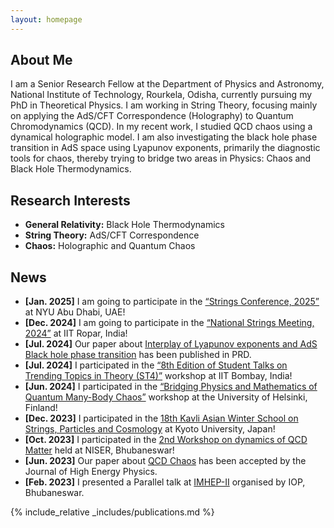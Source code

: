 ```yaml
---
layout: homepage
---
```


## About Me

I am a Senior Research Fellow at the Department of Physics and Astronomy, National Institute of Technology, Rourkela, Odisha, currently pursuing my PhD in Theoretical Physics. I am working in String Theory, focusing mainly on applying the AdS/CFT Correspondence (Holography) to Quantum Chromodynamics (QCD). In my recent work, I studied QCD chaos using a dynamical holographic model. I am also investigating the black hole phase transition in AdS space using Lyapunov exponents, primarily the diagnostic tools for chaos, thereby trying to bridge two areas in Physics: Chaos and Black Hole Thermodynamics.

## Research Interests

- **General Relativity:** Black Hole Thermodynamics
- **String Theory:** AdS/CFT Correspondence
- **Chaos:** Holographic and Quantum Chaos

## News

- **[Jan. 2025]** I am going to participate in the [“Strings Conference, 2025”](https://nyuad.nyu.edu/en/academics/divisions/science/strings-conference-2025-abu-dhabi.html) at NYU Abu Dhabi, UAE!
- **[Dec. 2024]** I am going to participate in the [“National Strings Meeting, 2024”](https://iitrpr.ac.in/nsm/) at IIT Ropar, India!
- **[Jul. 2024]** Our paper about [Interplay of Lyapunov exponents and AdS Black hole phase transition](https://doi.org/10.1103/PhysRevD.110.024068) has been published in PRD.
- **[Jul. 2024]** I participated in the [“8th Edition of Student Talks on Trending Topics in Theory (ST4)”](https://st4physics.wixsite.com/home) workshop at IIT Bombay, India!
- **[Jun. 2024]** I participated in the [“Bridging Physics and Mathematics of Quantum Many-Body Chaos”](https://www.helsinki.fi/en/conferences/bridging-physics-and-mathematics-quantum-many-body-chaos) workshop at the University of Helsinki, Finland!
- **[Dec. 2023]** I participated in the [18th Kavli Asian Winter School on Strings, Particles and Cosmology](https://www2.yukawa.kyoto-u.ac.jp/~kaws18th/index.php) at Kyoto University, Japan!
- **[Oct. 2023]** I participated in the [2nd Workshop on dynamics of QCD Matter](https://www.niser.ac.in/events/dynamic-qcd2/) held at NISER, Bhubaneswar!
- **[Jun. 2023]** Our paper about [QCD Chaos](https://link.springer.com/article/10.1007/JHEP06(2023)178) has been accepted by the Journal of High Energy Physics.
- **[Feb. 2023]** I presented a Parallel talk at [IMHEP-II](https://www.iopb.res.in/imhep2023/) organised by IOP, Bhubaneswar.

{% include_relative _includes/publications.md %}

